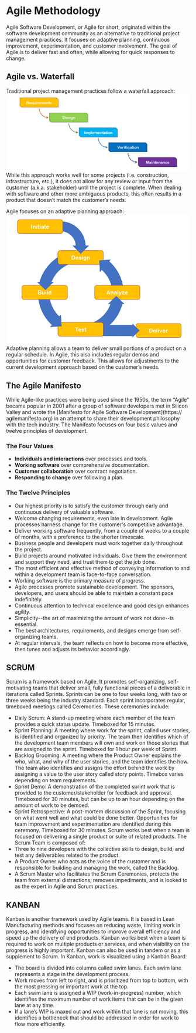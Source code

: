 #  Agile Methodology
Agile Software Development, or Agile for short, originated within the software development community as an alternative to traditional project management practices. It focuses on adaptive planning, continuous improvement, experimentation, and customer involvement.
The goal of Agile is to deliver fast and often, while allowing for quick responses to change.

## Agile vs. Waterfall
Traditional project management practices follow a waterfall approach:
![Waterfall Project Management](waterfall.png)
While this approach works well for some projects (i.e. construction, infrastructure, etc.), it does not allow for any review or input from the customer (a.k.a. stakeholder) until the project is complete. When dealing with software and other more ambiguous products, this often results in a product that doesn’t match the customer’s needs.

Agile focuses on an adaptive planning approach:
![Adaptive Project Management](adaptive.png)
Adaptive planning allows a team to deliver small portions of a product on a regular schedule. In Agile, this also includes regular demos and opportunities for customer feedback. This allows for adjustments to the current development approach based on the customer’s needs.

## The Agile Manifesto
While Agile-like practices were being used since the 1950s, the term “Agile” became popular in 2001 after a group of software developers met in Silicon Valley and wrote the [Manifesto for Agile Software Development](https:// agilemanifesto.org) in an attempt to share their development philosophy with the tech industry. The Manifesto focuses on four basic values and twelve principles of development.
### The Four Values
-	**Individuals and interactions** over processes and tools.
-	**Working software** over comprehensive documentation.
-	**Customer collaboration** over contract negotiation.
-	**Responding to change** over following a plan.
### The Twelve Principles
-	Our highest priority is to satisfy the customer through early and continuous delivery of valuable software.
-	Welcome changing requirements, even late in development. Agile processes harness change for the customer's competitive advantage.
-	Deliver working software frequently, from a couple of weeks to a couple of months, with a preference to the shorter timescale.
-	Business people and developers must work together daily throughout the project.
-	Build projects around motivated individuals. Give them the environment and support they need, and trust them to get the job done.
-	The most efficient and effective method of conveying information to and within a development team is face-to-face conversation.
-	Working software is the primary measure of progress.
-	Agile processes promote sustainable development. The sponsors, developers, and users should be able to maintain a constant pace indefinitely.
-	Continuous attention to technical excellence and good design enhances agility.
-	Simplicity--the art of maximizing the amount of work not done--is essential.
-	The best architectures, requirements, and designs emerge from self-organizing teams.
-	At regular intervals, the team reflects on how to become more effective, then tunes and adjusts its behavior accordingly.

## SCRUM
Scrum is a framework based on Agile. It promotes self-organizing, self-motivating teams that deliver small, fully functional pieces of a deliverable in iterations called Sprints. Sprints can be one to four weeks long, with two or three weeks being the industry standard.
Each sprint incorporates regular, timeboxed meetings called Ceremonies. These ceremonies include:
-	Daily Scrum: A stand-up meeting where each member of the team provides a quick status update. Timeboxed for 15 minutes.
-	Sprint Planning: A meeting where work for the sprint, called user stories, is identified and organized by priority. The team then identifies which of the development team members will own and work on those stories that are assigned to the sprint. Timeboxed for 1 hour per week of Sprint.
-	Backlog Grooming: A meeting where the Product Owner explains the who, what, and why of the user stories, and the team identifies the how. The team also identifies and assigns the effort behind the work by assigning a value to the user story called story points. Timebox varies depending on team requirements.
-	Sprint Demo: A demonstration of the completed sprint work that is provided to the customer/stakeholder for feedback and approval. Timeboxed for 30 minutes, but can be up to an hour depending on the amount of work to be demoed.
-	Sprint Retrospective: A post-mortem discussion of the Sprint, focusing on what went well and what could be done better. Opportunities for team improvement and experimentation are identified during this ceremony. Timeboxed for 30 minutes.
Scrum works best when a team is focused on delivering a single product or suite of related products. The Scrum Team is composed of:
-	Three to nine developers with the collective skills to design, build, and test any deliverables related to the product.
-	A Product Owner who acts as the voice of the customer and is responsible for building and managing the work, called the Backlog.
-	A Scrum Master who facilitates the Scrum Ceremonies, protects the team from external distractions, removes impediments, and is looked to as the expert in Agile and Scrum practices.

## KANBAN
Kanban is another framework used by Agile teams. It is based in Lean Manufacturing methods and focuses on reducing waste, limiting work in progress, and identifying opportunities to improve overall efficiency and speed up the delivery of end products.
Kanban works best when a team is required to work on multiple products or services, and when visibility on the progress is highly important. Kanban can also be used in tandem or as a supplement to Scrum.
In Kanban, work is visualized using a Kanban Board:
-	The board is divided into columns called swim lanes. Each swim lane represents a stage in the development process. 
-	Work moves from left to right, and is prioritized from top to bottom, with the most pressing or important work at the top.
-	Each swim lane is assigned a WIP (work-in-progress) number, which identifies the maximum number of work items that can be in the given lane at any time. 
-	If a lane’s WIP is maxed out and work within that lane is not moving, this identifies a bottleneck that should be addressed in order for work to flow more efficiently.
